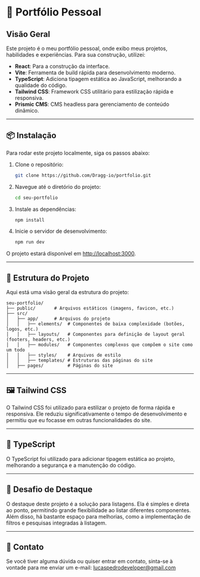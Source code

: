 # 🚀 Portfólio Pessoal

## Visão Geral

Este projeto é o meu portfólio pessoal, onde exibo meus projetos, habilidades e experiências. Para sua construção, utilizei:

- **React**: Para a construção da interface.
- **Vite**: Ferramenta de build rápida para desenvolvimento moderno.
- **TypeScript**: Adiciona tipagem estática ao JavaScript, melhorando a qualidade do código.
- **Tailwind CSS**: Framework CSS utilitário para estilização rápida e responsiva.
- **Prismic CMS**: CMS headless para gerenciamento de conteúdo dinâmico.

---

## 📦 Instalação

Para rodar este projeto localmente, siga os passos abaixo:

1. Clone o repositório:

   ```bash
   git clone https://github.com/Dragg-io/portfolio.git
   ```

2. Navegue até o diretório do projeto:

   ```bash
   cd seu-portfolio
   ```

3. Instale as dependências:

   ```bash
   npm install
   ```

4. Inicie o servidor de desenvolvimento:
   ```bash
   npm run dev
   ```

O projeto estará disponível em [http://localhost:3000](http://localhost:3000).

---

## 🎨 Estrutura do Projeto

Aqui está uma visão geral da estrutura do projeto:

```
seu-portfolio/
├── public/       # Arquivos estáticos (imagens, favicon, etc.)
├── src/
│   ├── app/      # Arquivos do projeto
│   │   ├── elements/  # Componentes de baixa complexidade (botões, logos, etc.)
│   │   ├── layouts/   # Componentes para definição de layout geral (footers, headers, etc.)
│   │   ├── modules/   # Componentes complexos que compõem o site como um todo
│   │   ├── styles/    # Arquivos de estilo
│   │   ├── templates/ # Estruturas das páginas do site
│   ├── pages/         # Páginas do site
```

---

## 🖼️ Tailwind CSS

O Tailwind CSS foi utilizado para estilizar o projeto de forma rápida e responsiva. Ele reduziu significativamente o tempo de desenvolvimento e permitiu que eu focasse em outras funcionalidades do site.

---

## 📝 TypeScript

O TypeScript foi utilizado para adicionar tipagem estática ao projeto, melhorando a segurança e a manutenção do código.

---

## 🌟 Desafio de Destaque

O destaque deste projeto é a solução para listagens. Ela é simples e direta ao ponto, permitindo grande flexibilidade ao listar diferentes componentes. Além disso, há bastante espaço para melhorias, como a implementação de filtros e pesquisas integradas à listagem.

---

## 📧 Contato

Se você tiver alguma dúvida ou quiser entrar em contato, sinta-se à vontade para me enviar um e-mail: [lucaspedrodeveloper@gmail.com](mailto:lucaspedrodeveloper@gmail.com)

